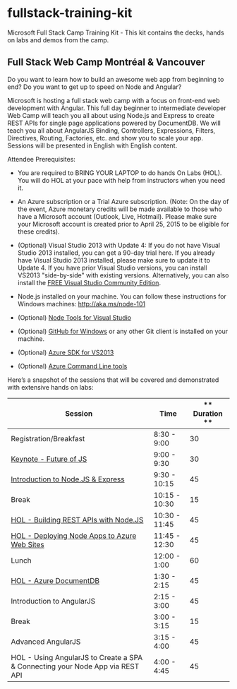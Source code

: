 # fullstack-training-kit
Microsoft Full Stack Camp Training Kit - This kit contains the decks, hands on labs and demos from the camp. 

## Full Stack Web Camp Montréal & Vancouver

Do you want to learn how to build an awesome web app from beginning to end? Do you want to get up to speed on Node and Angular?  

Microsoft is hosting a full stack web camp with a focus on front-end web development with Angular. This full day beginner to
intermediate developer Web Camp will teach you all about using Node.js and Express to create REST APIs for single page 
applications powered by DocumentDB. We will teach you all about AngularJS Binding, Controllers, Expressions, Filters, 
Directives, Routing, Factories, etc. and show you to scale your app. Sessions will be presented in English with English content.

Attendee Prerequisites:

* You are required to BRING YOUR LAPTOP to do hands On Labs (HOL). You will do HOL at your pace with help from instructors when you need it.
 
* An Azure subscription or a Trial Azure subscription. (Note: On the day of the event, Azure monetary credits will be made available to those who have a Microsoft account (Outlook, Live, Hotmail). Please make sure your Microsoft account is created prior to April 25, 2015 to be eligible for these credits).
 
* (Optional) Visual Studio 2013 with Update 4:  If you do not have Visual Studio 2013 installed, you can get a 90-day trial here. If you already have Visual Studio 2013 installed, please make sure to update it to Update 4. If you have prior Visual Studio versions, you can install VS2013 "side-by-side" with existing versions. Alternatively, you can also install the [FREE Visual Studio Community Edition](https://www.visualstudio.com/en-us/news/vs2013-community-vs.aspx).
 
* Node.js installed on your machine. You can follow these instructions for Windows machines: http://aka.ms/node-101
 
* (Optional) [Node Tools for Visual Studio](https://nodejstools.codeplex.com/)
 
* (Optional) [GitHub for Windows](https://windows.github.com/) or any other Git client is installed on your machine.
 
* (Optional) [Azure SDK for VS2013](http://go.microsoft.com/fwlink/p/?linkid=323510&clcid=0x409)
 
* (Optional) [Azure Command Line tools](http://azure.microsoft.com/en-us/documentation/articles/xplat-cli/)
 
Here’s a snapshot of the sessions that will be covered and demonstrated with extensive hands on labs:

| **Session** | **Time** | ** Duration ** |
|---|---|---|
| Registration/Breakfast | 8:30 - 9:00 | 30 |
| [Keynote - Future of JS](https://github.com/sayar/fullstack-training-kit/blob/master/decks/1%20-%20Keynote.pptx) | 9:00 - 9:30 | 30 |
| [Introduction to Node.JS & Express](https://github.com/sayar/fullstack-training-kit/blob/master/decks/2%20-%20Building%20Backends%20with%20NodeJS.pptx) | 9:30 - 10:15 | 45 | 
| Break | 10:15 - 10:30 |  15 |
| [HOL - Building REST APIs with Node.JS](https://github.com/sayar/fullstack-training-kit/tree/master/HOLs/HOL-NodejsRESTAPI) | 10:30 - 11:45 | 45 |
| [HOL - Deploying Node Apps to Azure Web Sites](https://github.com/sayar/fullstack-training-kit/tree/master/HOLs/HOL-NodejsAzureWebSites) | 11:45 - 12:30 | 45 |
| Lunch | 12:00 - 1:00 | 60 |
| [HOL - Azure DocumentDB](https://github.com/sayar/fullstack-training-kit/tree/master/HOLs/HOL-NodejsDocumentDB) | 1:30 - 2:15 | 45 |
| Introduction to AngularJS | 2:15 - 3:00 | 45 |
| Break | 3:00 - 3:15 | 15 |
| Advanced AngularJS | 3:15 - 4:00 | 45 |
| HOL - Using AngularJS to Create a SPA & Connecting your Node App via REST API | 4:00 - 4:45 | 45 | 




